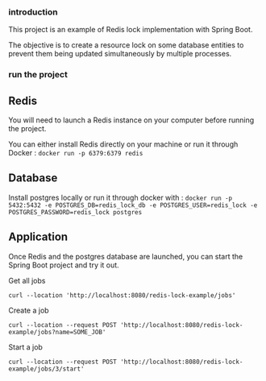 ### introduction
This project is an example of Redis lock implementation with Spring Boot.

The objective is to create a resource lock on some database entities to prevent them being updated simultaneously by multiple processes.

### run the project
## Redis
You will need to launch a Redis instance on your computer before running the project.

You can either install Redis directly on your machine or run it through Docker :
`docker run -p 6379:6379 redis`

## Database
Install postgres locally or run it through docker with :
`docker run -p 5432:5432 -e POSTGRES_DB=redis_lock_db -e POSTGRES_USER=redis_lock -e POSTGRES_PASSWORD=redis_lock postgres`

## Application
Once Redis and the postgres database are launched, you can start the Spring Boot project and try it out.

Get all jobs
```
curl --location 'http://localhost:8080/redis-lock-example/jobs'
```

Create a job
```
curl --location --request POST 'http://localhost:8080/redis-lock-example/jobs?name=SOME_JOB'
```

Start a job
```
curl --location --request POST 'http://localhost:8080/redis-lock-example/jobs/3/start'
```